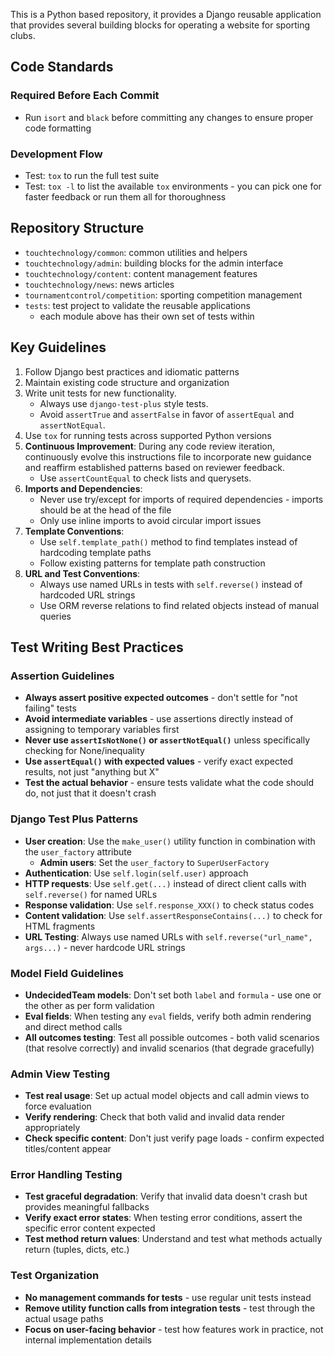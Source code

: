 This is a Python based repository, it provides a Django reusable application that provides several building blocks for operating a website for sporting clubs.

## Code Standards

### Required Before Each Commit

- Run `isort` and `black` before committing any changes to ensure proper code formatting

### Development Flow

- Test: `tox` to run the full test suite
- Test: `tox -l` to list the available `tox` environments - you can pick one for faster feedback or run them all for thoroughness

## Repository Structure

- `touchtechnology/common`: common utilities and helpers
- `touchtechnology/admin`: building blocks for the admin interface
- `touchtechnology/content`: content management features
- `touchtechnology/news`: news articles
- `tournamentcontrol/competition`: sporting competition management
- `tests`: test project to validate the reusable applications
    - each module above has their own set of tests within

## Key Guidelines

1. Follow Django best practices and idiomatic patterns
2. Maintain existing code structure and organization
3. Write unit tests for new functionality.
    - Always use `django-test-plus` style tests.
    - Avoid `assertTrue` and `assertFalse` in favor of `assertEqual` and `assertNotEqual`.
4. Use `tox` for running tests across supported Python versions
5. **Continuous Improvement**: During any code review iteration, continuously evolve this instructions file to incorporate new guidance and reaffirm established patterns based on reviewer feedback.
    - Use `assertCountEqual` to check lists and querysets.
6. **Imports and Dependencies**: 
    - Never use try/except for imports of required dependencies - imports should be at the head of the file
    - Only use inline imports to avoid circular import issues
7. **Template Conventions**:
    - Use `self.template_path()` method to find templates instead of hardcoding template paths
    - Follow existing patterns for template path construction
8. **URL and Test Conventions**:
    - Always use named URLs in tests with `self.reverse()` instead of hardcoded URL strings
    - Use ORM reverse relations to find related objects instead of manual queries

## Test Writing Best Practices

### Assertion Guidelines
- **Always assert positive expected outcomes** - don't settle for "not failing" tests
- **Avoid intermediate variables** - use assertions directly instead of assigning to temporary variables first
- **Never use `assertIsNotNone()` or `assertNotEqual()`** unless specifically checking for None/inequality
- **Use `assertEqual()` with expected values** - verify exact expected results, not just "anything but X"
- **Test the actual behavior** - ensure tests validate what the code should do, not just that it doesn't crash

### Django Test Plus Patterns
- **User creation**: Use the `make_user()` utility function in combination with the `user_factory` attribute
  - **Admin users**: Set the `user_factory` to `SuperUserFactory`
- **Authentication**: Use `self.login(self.user)` approach 
- **HTTP requests**: Use `self.get(...)` instead of direct client calls with `self.reverse()` for named URLs
- **Response validation**: Use `self.response_XXX()` to check status codes
- **Content validation**: Use `self.assertResponseContains(...)` to check for HTML fragments
- **URL Testing**: Always use named URLs with `self.reverse("url_name", args...)` - never hardcode URL strings

### Model Field Guidelines
- **UndecidedTeam models**: Don't set both `label` and `formula` - use one or the other as per form validation
- **Eval fields**: When testing any `eval` fields, verify both admin rendering and direct method calls
- **All outcomes testing**: Test all possible outcomes - both valid scenarios (that resolve correctly) and invalid scenarios (that degrade gracefully)

### Admin View Testing
- **Test real usage**: Set up actual model objects and call admin views to force evaluation
- **Verify rendering**: Check that both valid and invalid data render appropriately
- **Check specific content**: Don't just verify page loads - confirm expected titles/content appear

### Error Handling Testing
- **Test graceful degradation**: Verify that invalid data doesn't crash but provides meaningful fallbacks
- **Verify exact error states**: When testing error conditions, assert the specific error content expected
- **Test method return values**: Understand and test what methods actually return (tuples, dicts, etc.)

### Test Organization
- **No management commands for tests** - use regular unit tests instead
- **Remove utility function calls from integration tests** - test through the actual usage paths
- **Focus on user-facing behavior** - test how features work in practice, not internal implementation details
